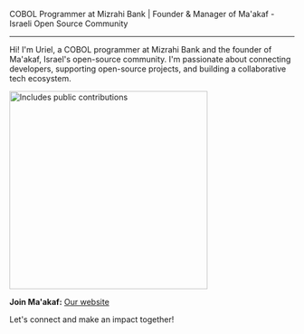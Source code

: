 COBOL Programmer at Mizrahi Bank | Founder & Manager of Ma'akaf - Israeli Open Source Community

---

Hi! I'm Uriel, a COBOL programmer at Mizrahi Bank and the founder of Ma'akaf, Israel's open-source community.
I'm passionate about connecting developers, supporting open-source projects, and building a collaborative tech ecosystem.

<p>
  <a href="https://vaunt.dev">
    <img
      src="https://api.vaunt.dev/v1/github/entities/urielofir/contributions?format=svg"
      width="350"
      title="Includes public contributions"
    />
  </a>
</p>

**Join Ma'akaf:** <a href="https://maakaf.com" target="_blank" rel="noopener noreferrer">Our website</a>

Let's connect and make an impact together!
